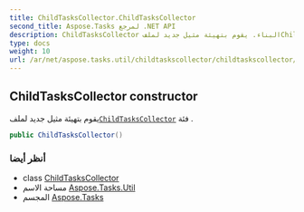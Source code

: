 ```yaml
---
title: ChildTasksCollector.ChildTasksCollector
second_title: Aspose.Tasks لمرجع .NET API
description: ChildTasksCollector البناء. يقوم بتهيئة مثيل جديد لملفChildTasksCollector فئة .
type: docs
weight: 10
url: /ar/net/aspose.tasks.util/childtaskscollector/childtaskscollector/
---
```

## ChildTasksCollector constructor

يقوم بتهيئة مثيل جديد لملف[`ChildTasksCollector`](../) فئة .

```csharp
public ChildTasksCollector()
```

### أنظر أيضا

* class [ChildTasksCollector](../)
* مساحة الاسم [Aspose.Tasks.Util](../../childtaskscollector/)
* المجسم [Aspose.Tasks](../../../)


